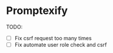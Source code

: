 # Promptexify

TODO:

- [ ] Fix csrf request too many times
- [ ] Fix automate user role check and csrf
